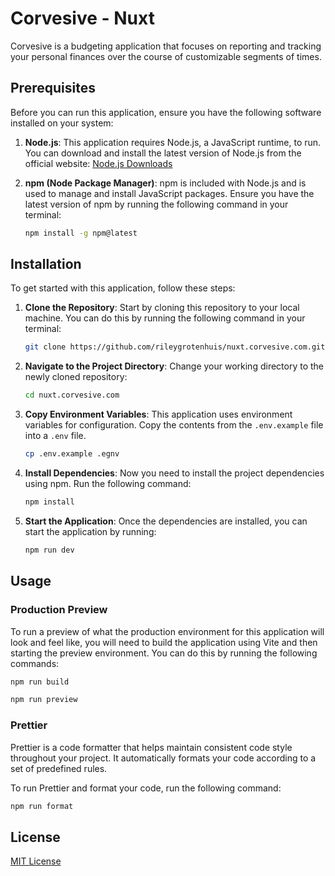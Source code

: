 # Corvesive - Nuxt

Corvesive is a budgeting application that focuses on reporting and tracking your personal finances over the course of customizable segments of times.

## Prerequisites

Before you can run this application, ensure you have the following software installed on your system:

1. **Node.js**: This application requires Node.js, a JavaScript runtime, to run. You can download and install the latest version of Node.js from the official website: [Node.js Downloads](https://nodejs.org/)

2. **npm (Node Package Manager)**: npm is included with Node.js and is used to manage and install JavaScript packages. Ensure you have the latest version of npm by running the following command in your terminal:

   ```bash
   npm install -g npm@latest
   ```

## Installation

To get started with this application, follow these steps:

1. **Clone the Repository**: Start by cloning this repository to your local machine. You can do this by running the following command in your terminal:

   ```bash
   git clone https://github.com/rileygrotenhuis/nuxt.corvesive.com.git
   ```

2. **Navigate to the Project Directory**: Change your working directory to the newly cloned repository:

   ```bash
   cd nuxt.corvesive.com
   ```

3. **Copy Environment Variables**: This application uses environment variables for configuration. Copy the contents from the `.env.example` file into a `.env` file.

   ```bash
   cp .env.example .egnv
   ```

4. **Install Dependencies**: Now you need to install the project dependencies using npm. Run the following command:

   ```bash
   npm install
   ```

5. **Start the Application**: Once the dependencies are installed, you can start the application by running:

   ```bash
   npm run dev
   ```

## Usage

### Production Preview

To run a preview of what the production environment for this application will look and feel like, you will need to build the application using Vite and then starting the preview environment. You can do this by running the following commands:

```bash
npm run build

npm run preview
```

### Prettier

Prettier is a code formatter that helps maintain consistent code style throughout your project. It automatically formats your code according to a set of predefined rules.

To run Prettier and format your code, run the following command:

```bash
npm run format
```

## License

[MIT License](LICENSE.txt)
